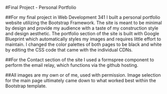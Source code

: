 #Final Project - Personal Portfolio

##For my final project in Web Development 341 I built a personal portfolio website utilizing the Bootstrap Framework. The site is meant to be minimal by design and provide my audience with a taste of my construction style and design aesthetic.  The portfolio section of the site is built with Google Blueprint which automatically styles my images and requires little effort to maintain. I changed the color palettes of both pages to be black and white by editing the CSS code that came with the individual CDNs.  

##For the Contact section of the site I used a formspree component to perform the email relay, which functions via the github hosting.  

##All images are my own or of me, used with permission.  Image selection for the main page ultimately came down to what worked best within the Bootstrap template.
